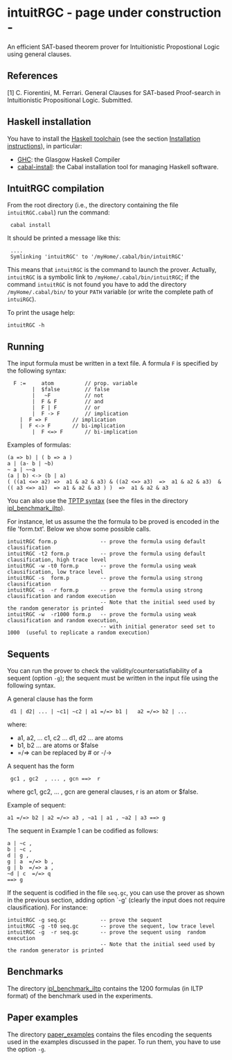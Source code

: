intuitRGC - page under construction -
=========

An efficient SAT-based theorem prover for Intuitionistic Propostional Logic using general clauses.



References
----------


[1] C. Fiorentini, M. Ferrari. General Clauses for SAT-based Proof-search in Intuitionistic Propositional Logic. Submitted.



Haskell installation
-------------------

You have to install the [Haskell toolchain](https://www.haskell.org/downloads)
(see  the section  [Installation instructions](https://www.haskell.org/downloads#ghcup)), 
in particular:

- [GHC](https://www.haskell.org/ghc/): the Glasgow Haskell Compiler
- [cabal-install](https://cabal.readthedocs.io/en/3.6/): the Cabal installation tool for managing Haskell software.



IntuitRGC compilation
----------------------

From the  root directory (i.e., the directory containing the file  `intuitRGC.cabal`) run the command:

```console
 cabal install
```

It should be printed a message like this:

```console
 ....
 Symlinking 'intuitRGC' to '/myHome/.cabal/bin/intuitRGC'
```

This means that `intuitRGC` is the command to launch the prover. Actually,
`intuitRGC` is a symbolic link to    `/myHome/.cabal/bin/intuitRGC`; if
the command `intuitRGC` is not found you have to add the directory `/myHome/.cabal/bin/` to
your `PATH` variable (or write the complete path of `intuiRGC`).


To print the usage help:


```console
intuitRGC -h
```


Running
-------

The input formula must be written in a text file. A formula `F` is specified by the following syntax:

```console
  F :=     atom          // prop. variable
        |  $false        // false
        |   ~F           // not 
        |  F & F         // and
        |  F | F         // or
        |  F -> F        // implication
	|  F => F        // implication
	|  F <-> F       // bi-implication
        |  F <=> F       // bi-implication
```
Examples of formulas:

```console
(a => b) | ( b => a )
a | (a- b | ~b)
~ a | ~~a
(a | b) <-> (b | a)
( ((a1 <=> a2) =>  a1 & a2 & a3) & ((a2 <=> a3)  =>  a1 & a2 & a3)  & (( a3 <=> a1)  => a1 & a2 & a3 ) )  =>  a1 & a2 & a3  
```

You can also use the [TPTP syntax](http://tptp.cs.miami.edu/TPTP/QuickGuide/Problems.html)
(see the files in  the directory  [ipl_benchmark_iltp](https://github.com/cfiorentini/intuitRGC/tree/main/ipl_benchmark_iltp)).


For instance, let us assume the the formula to be proved is encoded in the file 'form.txt'.
Below we show some possible calls.


```console
intuitRGC form.p              -- prove the formula using default clausification
intuitRGC -t2 form.p          -- prove the formula using default clausification, high trace level
intuitRGC -w -t0 form.p       -- prove the formula using weak clausification, low trace level
intuitRGC -s  form.p          -- prove the formula using strong clausification
intuitRGC -s  -r form.p       -- prove the formula using strong clausification and random execution
                              -- Note that the initial seed used by the random generator is printed
intuitRGC -w  -r1000 form.p   -- prove the formula using weak clausification and random execution, 
                              -- with initial generator seed set to 1000  (useful to replicate a random execution)

```

Sequents 
--------

You can run the prover to check the validity/countersatisfiability  of a sequent (option `-g`); the sequent must be written in the input file using the following syntax.

A  general clause has the form

```console
 d1 | d2| ... | ~c1| ~c2 | a1 =/=> b1 |   a2 =/=> b2 | ...
```
where:

-  a1, a2, ...  c1, c2 ...  d1, d2 ... are atoms
-  b1, b2 ... are atoms or $false
-   =/=> can be replaced by  # or -/->

A sequent has the form

```console
 gc1 , gc2  , ... , gcn ==>  r
```

where gc1, gc2, ... , gcn are general  clauses, r  is an atom or $false. 


Example of sequent:


```console
a1 =/=> b2 | a2 =/=> a3 , ~a1 | a1 , ~a2 | a3 ==> g

```


The sequent in Example 1 can be codified as follows:

```console
a | ~c ,
b | ~c ,
d | g ,
g | a  =/=> b , 
g | b  =/=> a , 
~d | c  =/=> q 
==> g
```


If the sequent is codified in the file `seq.gc`, you can use the prover as shown in the previous section, adding option `-g'
(clearly  the input does not require clausification). For instance:



```console
intuitRGC -g seq.gc           -- prove the sequent 
intuitRGC -g -t0 seq.gc       -- prove the sequent, low trace level
intuitRGC -g  -r seq.gc       -- prove the sequent using  random execution
                              -- Note that the initial seed used by the random generator is printed
```


Benchmarks
----------

The directory [ipl_benchmark_iltp](https://github.com/cfiorentini/intuitRGC/tree/main/ipl_benchmark_iltp) contains the 1200 formulas (in ILTP format) of the benchmark used in the experiments.


Paper examples
--------------

The directory
[paper_examples](https://github.com/cfiorentini/intuitRGC/tree/main/paper_examples)
contains the files encoding the sequents used in the examples
discussed in the paper. To run them, you have to use the option `-g`.